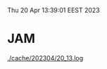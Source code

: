 Thu 20 Apr 13:39:01 EEST 2023
# JAM
<a href='./cache/202304/20_13.log'>./cache/202304/20_13.log</a>
